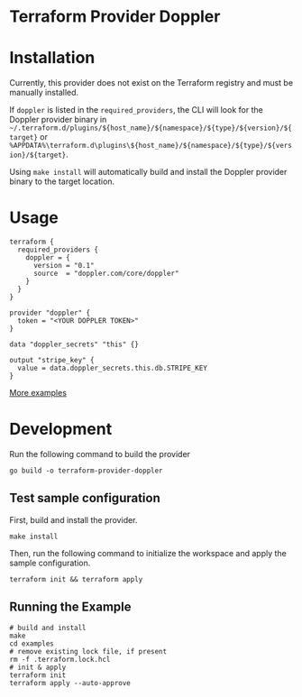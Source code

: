 # Terraform Provider Doppler

# Installation

Currently, this provider does not exist on the Terraform registry and must be manually installed.

If `doppler` is listed in the `required_providers`, the CLI will look for the Doppler provider binary in `~/.terraform.d/plugins/${host_name}/${namespace}/${type}/${version}/${target}` or `%APPDATA%\terraform.d\plugins\${host_name}/${namespace}/${type}/${version}/${target}`.

Using `make install` will automatically build and install the Doppler provider binary to the target location.

# Usage

```
terraform {
  required_providers {
    doppler = {
      version = "0.1"
      source  = "doppler.com/core/doppler"
    }
  }
}

provider "doppler" {
  token = "<YOUR DOPPLER TOKEN>"
}

data "doppler_secrets" "this" {}

output "stripe_key" {
  value = data.doppler_secrets.this.db.STRIPE_KEY
}
```

[More examples](examples/main.tf)

# Development

Run the following command to build the provider

```shell
go build -o terraform-provider-doppler
```

## Test sample configuration

First, build and install the provider.

```shell
make install
```

Then, run the following command to initialize the workspace and apply the sample configuration.

```shell
terraform init && terraform apply
```

## Running the Example

```shell
# build and install
make
cd examples
# remove existing lock file, if present
rm -f .terraform.lock.hcl
# init & apply
terraform init
terraform apply --auto-approve
```

